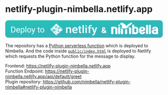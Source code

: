 # netlify-plugin-nimbella.netlify.app

<a href="https://app.netlify.com/start/deploy?repository=https://github.com/nimbella/netlify-plugin-nimbella.netlify.app&stack=nimbella" target="_blank">![Deploy to Netlify & Nimbella](.github/deploy_to_netlify_nimbella.svg)</a>

The repository has a [Python serverless function](packages/default/greet.py) which is deployed to Nimbella. And the code inside [`public/index.html`](public/index.html) is deployed to Netlify which requests the Python function for the message to display. 

Frontend: https://netlify-plugin-nimbella.netlify.app <br>
Function Endpoint: https://netlify-plugin-nimbella.netlify.app/api/default/greet <br>
Plugin repository: https://github.com/nimbella/netlify-plugin-nimbella#netlify-plugin-nimbella
